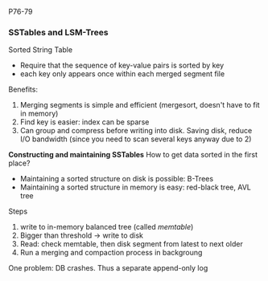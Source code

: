 P76-79

### SSTables and LSM-Trees
Sorted String Table
- Require that the sequence of key-value pairs is sorted by key
- each key only appears once within each merged segment file

Benefits:
1. Merging segments is simple and efficient (mergesort, doesn't have to fit in memory)
2. Find key is easier: index can be sparse
3. Can group and compress before writing into disk. Saving disk, reduce I/O bandwidth (since you need to scan several keys anyway due to 2)
    
**Constructing and maintaining SSTables**
How to get data sorted in the first place?
- Maintaining a sorted structure on disk is possible: B-Trees
- Maintaining a sorted structure in memory is easy: red-black tree, AVL tree

Steps
1. write to in-memory balanced tree (called _memtable_)
2. Bigger than threshold -> write to disk
3. Read: check memtable, then disk segment from latest to next older
4. Run a merging and compaction process in backgroung

One problem: DB crashes. Thus a separate append-only log
